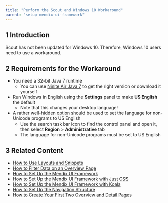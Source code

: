 ```yaml
---
title: "Perform the Scout and Windows 10 Workaround"
parent: "setup-mendix-ui-framework"
---
```


## 1 Introduction

Scout has not been updated for Windows 10. Therefore, Windows 10 users need to use a workaround.

## 2 Requirements for the Workaround

* You need a 32-bit Java 7 runtime
    * You can use [Ninite Air Java 7](http://ninite.com/air-java7) to get the right version or download it yourself
* Run Windows in English using the **Settings** panel to make **US English** the default
    * Note that this changes your desktop language!
* A rather well-hidden option should be used to set the language for non-Unicode programs to US English
    * Use the search task bar icon to find the control panel and open it, then select **Region** > **Administrative** tab
    * The language for non-Unicode programs must be set to US English

## 3 Related Content

* [How to Use Layouts and Snippets](layouts-and-snippets)
* [How to Filter Data on an Overview Page](filtering-data-on-an-overview-page)
* [How to Set Up the Mendix UI Framework](setup-mendix-ui-framework)
* [How to Set Up the Mendix UI Framework with Just CSS](setup-mendix-ui-framework-with-just-css)
* [How to Set Up the Mendix UI Framework with Koala](setup-mendix-ui-framework-with-koala)
* [How to Set Up the Navigation Structure](setting-up-the-navigation-structure)
* [How to Create Your First Two Overview and Detail Pages](create-your-first-two-overview-and-detail-pages)
